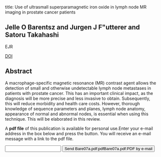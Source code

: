title: Use of ultrasmall superparamagnetic iron oxide in lymph node MR imaging in prostate cancer patients

## Jelle O Barentsz and Jurgen J F"utterer and Satoru Takahashi
EJR

<a href="https://doi.org/10.1016/j.ejrad.2007.06.025">DOI</a>

## Abstract
A macrophage-specific magnetic resonance (MR) contrast agent allows the detection of small and otherwise undetectable lymph node metastases in patients with prostate cancer. This has an important clinical impact, as the diagnosis will be more precise and less invasive to obtain. Subsequently, this will reduce morbidity and health care costs. However, thorough knowledge of sequence parameters and planes, lymph node anatomy, appearance of normal and abnormal nodes, is essential when using this technique. This will be elaborated in this review.

A <b>pdf file</b> of this publication is available for personal use.Enter your e-mail address in the box below and press the button. You will receive an e-mail message with a link to the pdf file.
<form action="sender.php">  <input type="text" name="email">  <input type="submit" value="Send Bare07a.pdf:pdfBare07a.pdf:PDF by e-mail"></form>